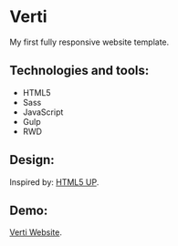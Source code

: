 # Verti
My first fully responsive website template.

## Technologies and tools:
* HTML5
* Sass
* JavaScript
* Gulp
* RWD

## Design:
  Inspired by: [HTML5 UP][example].
  
  [example]: https://html5up.net/
  
  ## Demo:
  [Verti Website][example].
  
  [example]: https://martynamas.github.io/Verti_Website/
